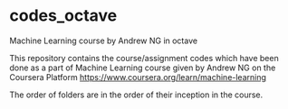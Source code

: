 # codes_octave
Machine Learning course by Andrew NG in octave

This repository contains the course/assignment codes which have been done as a part of Machine Learning course given by Andrew NG on the Coursera Platform
https://www.coursera.org/learn/machine-learning

The order of folders are in the order of their inception in the course.

